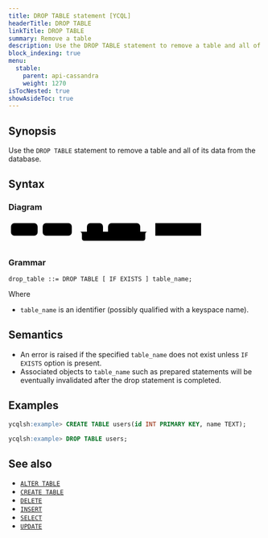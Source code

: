 ```yaml
---
title: DROP TABLE statement [YCQL]
headerTitle: DROP TABLE
linkTitle: DROP TABLE
summary: Remove a table
description: Use the DROP TABLE statement to remove a table and all of its data from the database.
block_indexing: true
menu:
  stable:
    parent: api-cassandra
    weight: 1270
isTocNested: true
showAsideToc: true
---
```


## Synopsis

Use the `DROP TABLE` statement to remove a table and all of its data from the database.

## Syntax

### Diagram

<svg class="rrdiagram" version="1.1" xmlns:xlink="http://www.w3.org/1999/xlink" xmlns="http://www.w3.org/2000/svg" width="388" height="50" viewbox="0 0 388 50"><path class="connector" d="M0 22h5m53 0h10m58 0h30m32 0h10m64 0h20m-141 0q5 0 5 5v8q0 5 5 5h116q5 0 5-5v-8q0-5 5-5m5 0h10m91 0h5"/><rect class="literal" x="5" y="5" width="53" height="25" rx="7"/><text class="text" x="15" y="22">DROP</text><rect class="literal" x="68" y="5" width="58" height="25" rx="7"/><text class="text" x="78" y="22">TABLE</text><rect class="literal" x="156" y="5" width="32" height="25" rx="7"/><text class="text" x="166" y="22">IF</text><rect class="literal" x="198" y="5" width="64" height="25" rx="7"/><text class="text" x="208" y="22">EXISTS</text><a xlink:href="../grammar_diagrams#table-name"><rect class="rule" x="292" y="5" width="91" height="25"/><text class="text" x="302" y="22">table_name</text></a></svg>

### Grammar

```
drop_table ::= DROP TABLE [ IF EXISTS ] table_name;
```

Where

- `table_name` is an identifier (possibly qualified with a keyspace name).

## Semantics

- An error is raised if the specified `table_name` does not exist unless `IF EXISTS` option is present.
- Associated objects to `table_name` such as prepared statements will be eventually invalidated after the drop statement is completed.

## Examples

```sql
ycqlsh:example> CREATE TABLE users(id INT PRIMARY KEY, name TEXT);
```

```sql
ycqlsh:example> DROP TABLE users;
```

## See also

- [`ALTER TABLE`](../ddl_alter_table)
- [`CREATE TABLE`](../ddl_create_table)
- [`DELETE`](../dml_delete)
- [`INSERT`](../dml_insert)
- [`SELECT`](../dml_select)
- [`UPDATE`](../dml_update)
